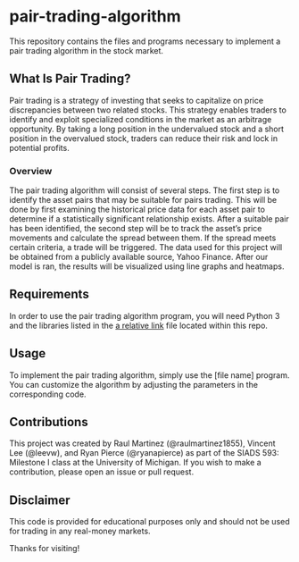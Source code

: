 # pair-trading-algorithm

This repository contains the files and programs necessary to implement a pair trading algorithm in the stock market.

## What Is Pair Trading?
Pair trading is a strategy of investing that seeks to capitalize on price discrepancies between two related stocks. This strategy enables traders to identify and exploit specialized conditions in the market as an arbitrage opportunity. By taking a long position in the undervalued stock and a short position in the overvalued stock, traders can reduce their risk and lock in potential profits.

### Overview
The pair trading algorithm will consist of several steps. The first step is to identify the asset pairs that may be suitable for pairs trading. This will be done by first examining the historical price data for each asset pair to determine if a statistically significant relationship exists. After a suitable pair has been identified, the second step will be to track the asset’s price movements and calculate the spread between them. If the spread meets certain criteria, a trade will be triggered. The data used for this project will be obtained from a publicly available source, Yahoo Finance. After our model is ran, the results will be visualized using line graphs and heatmaps.

## Requirements
In order to use the pair trading algorithm program, you will need Python 3 and the libraries listed in the [a relative link](requirements.txt) file located within this repo.

## Usage
To implement the pair trading algorithm, simply use the [file name] program. You can customize the algorithm by adjusting the parameters in the corresponding code. 

## Contributions
This project was created by Raul Martinez (@raulmartinez1855), Vincent Lee (@leevw), and Ryan Pierce (@ryanapierce) as part of the SIADS 593: Milestone I class at the University of Michigan. If you wish to make a contribution, please open an issue or pull request.

## Disclaimer
This code is provided for educational purposes only and should not be used for trading in any real-money markets.

Thanks for visiting!
